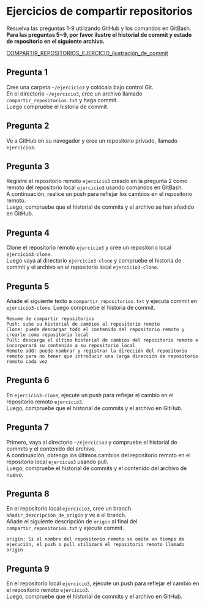 # Ejercicios de compartir repositorios

Resuelva las preguntas 1-9 utilizando GitHub y los comandos en GitBash.<br>
**Para las preguntas 5~9, por favor ilustre el historial de commit y estado de repositorio en el siguiente archivo.**

[COMPARTIR_REPOSITORIOS_EJERCICIO_ilustración_de_commit](https://docs.google.com/spreadsheets/d/17ZizmqThkzv2ltMsF9tek2KEg70L7MoMWexVv4-gEzY/edit?usp=sharing)

## Pregunta 1

Cree una carpeta `~/ejercicio3` y colócala bajo control Git.<br>
En el directorio `~/ejercicio3`, cree un archivo llamado `compartir_repositorios.txt` y haga commit.<br>
Luego compruebe el historia de commit.

## Pregunta 2

Ve a GitHub en su navegador y cree un repositorio privado, llamado `ejercicio3`.

## Pregunta 3

Registre el repositorio remoto `ejercicio3` creado en la pregunta 2 como remoto del repositorio local `ejercicio3` usando comandos en GitBash.<br>
A continuación, realice un push para reflejar los cambios en el repositorio remoto.<br>
Luego, compruebe que el historial de commits y el archivo se han añadido en GitHub.

## Pregunta 4

Clone el repositorio remoto `ejercicio3` y cree un repositorio local `ejercicio3-clone`.<br>
Luego vaya al directorio `ejercicio3-clone` y compruebe el historia de commit y el archivo en el repositorio local `ejercicio3-clone`.

## Pregunta 5

Añade el siguiente texto a `compartir_repositorios.txt` y ejecuta commit en `ejercicio3-clone`. Luego compruebe el historia de commit.

```
Resume de compartir repositorios
Push: sube su historial de cambios al repositorio remoto
Clone: puede descargar todo el contenido del repositorio remoto y crearlo como repositorio local
Pull: descarga el último historial de cambios del repositorio remoto e incorporará su contenido a su repositorio local
Remote add: puede nombrar y registrar la dirección del repositorio remoto para no tener que introducir una larga dirección de repositorio remoto cada vez
```

## Pregunta 6

En `ejercicio3-clone`, ejecute un push para reflejar el cambio en el repositorio remoto `ejercicio3`.<br>
Luego, compruebe que el historial de commits y el archivo en GitHub.

## Pregunta 7

Primero, vaya al directorio `~/ejercicio3` y compruebe el historial de commits y el contenido del archivo.<br>
A continuación, obtenga los últimos cambios del repositorio remoto en el repositorio local `ejercicio3` usando pull.<br>
Luego, compruebe el historial de commits y el contenido del archivo de nuevo.

## Pregunta 8

En el repositorio local `ejercicio3`, cree un branch `añadir_descripción_de_origin` y ve a el branch.<br>
Añade el siguiente descripción de `origin` al final del `compartir_repositorios.txt` y ejecute commit.

```
origin: Si el nombre del repositorio remoto se omite en tiempo de ejecución, el push o pull utilizará el repositorio remoto llamado origin
```

## Pregunta 9

En el repositorio local `ejercicio3`, ejecute un push para reflejar el cambio en el repositorio remoto `ejercicio3`.<br>
Luego, compruebe que el historial de commits y el archivo en GitHub.

